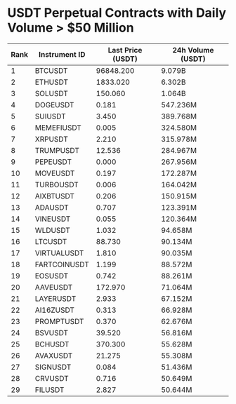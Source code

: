 # USDT Perpetual Contracts with Daily Volume > $50 Million

| Rank | Instrument ID | Last Price (USDT) | 24h Volume (USDT) |
|------|---------------|-------------------|-------------------|
| 1 | BTCUSDT | 96848.200 | 9.079B |
| 2 | ETHUSDT | 1833.020 | 6.302B |
| 3 | SOLUSDT | 150.060 | 1.064B |
| 4 | DOGEUSDT | 0.181 | 547.236M |
| 5 | SUIUSDT | 3.450 | 389.768M |
| 6 | MEMEFIUSDT | 0.005 | 324.580M |
| 7 | XRPUSDT | 2.210 | 315.978M |
| 8 | TRUMPUSDT | 12.536 | 284.967M |
| 9 | PEPEUSDT | 0.000 | 267.956M |
| 10 | MOVEUSDT | 0.197 | 172.287M |
| 11 | TURBOUSDT | 0.006 | 164.042M |
| 12 | AIXBTUSDT | 0.206 | 150.915M |
| 13 | ADAUSDT | 0.707 | 123.391M |
| 14 | VINEUSDT | 0.055 | 120.364M |
| 15 | WLDUSDT | 1.032 | 94.658M |
| 16 | LTCUSDT | 88.730 | 90.134M |
| 17 | VIRTUALUSDT | 1.810 | 90.035M |
| 18 | FARTCOINUSDT | 1.199 | 88.572M |
| 19 | EOSUSDT | 0.742 | 88.261M |
| 20 | AAVEUSDT | 172.970 | 71.064M |
| 21 | LAYERUSDT | 2.933 | 67.152M |
| 22 | AI16ZUSDT | 0.313 | 66.928M |
| 23 | PROMPTUSDT | 0.370 | 62.676M |
| 24 | BSVUSDT | 39.520 | 56.816M |
| 25 | BCHUSDT | 370.300 | 55.628M |
| 26 | AVAXUSDT | 21.275 | 55.308M |
| 27 | SIGNUSDT | 0.084 | 51.436M |
| 28 | CRVUSDT | 0.716 | 50.649M |
| 29 | FILUSDT | 2.827 | 50.644M |
